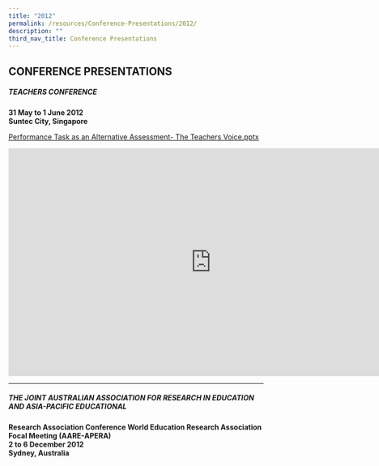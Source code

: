 ```yaml
---
title: "2012"
permalink: /resources/Conference-Presentations/2012/
description: ""
third_nav_title: Conference Presentations
---
```

## CONFERENCE PRESENTATIONS

##### TEACHERS CONFERENCE

**31 May to 1 June 2012**<br>
**Suntec City, Singapore**

[Performance Task as an Alternative Assessment- The Teachers Voice.pptx](https://www.rgs.edu.sg/qql/slot/u554/Resources/Conference%20Proceedings/2012/Teachers%20Conference/Performance%20Task%20as%20an%20Alternative%20Assessment-%20The%20Teachers%20Voice.pptx)

<iframe allowfullscreen="true" height="450" width="800" frameborder="0" src="https://docs.google.com/presentation/d/e/2PACX-1vSkZLA-WXVZgcXVVxgdomSfcxWod3gfyBPNt3la8O1KDxXwOacPYaQIGIRh6zzer-cvHsocJEOf99a0/embed?start=false&amp;loop=false&amp;delayms=3000"></iframe>

----

##### THE JOINT AUSTRALIAN ASSOCIATION FOR RESEARCH IN EDUCATION AND ASIA-PACIFIC EDUCATIONAL

**Research Association Conference World Education Research Association**<br>
**Focal Meeting (AARE-APERA)**<br>
**2 to 6 December 2012**<br>
**Sydney, Australia**